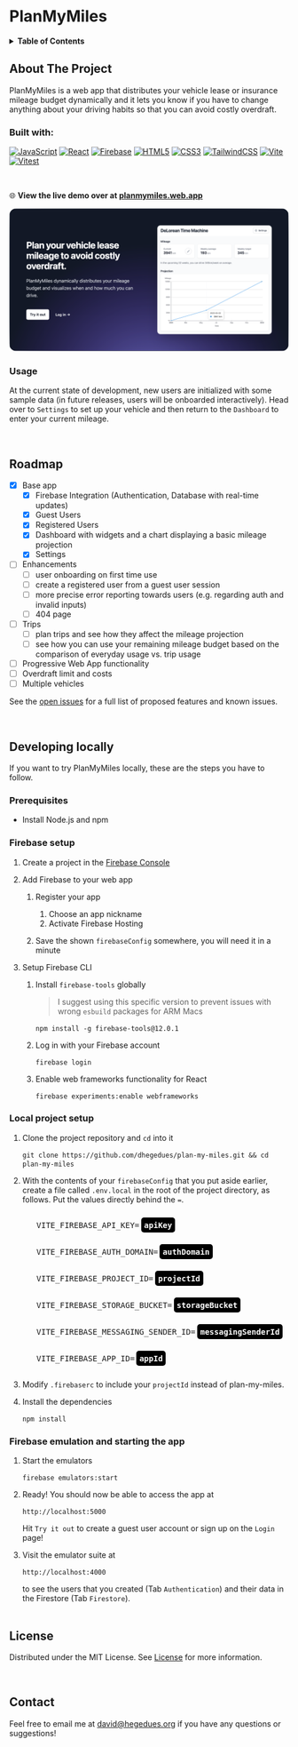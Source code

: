 <h1>PlanMyMiles</h1>
<!-- TABLE OF CONTENTS -->
<details>
  <summary><b>Table of Contents</b></summary>
  <ol>
    <li>
      <a href="#about-the-project">About The Project</a>
      <ul>
        <li><a href="#built-with">Built With</a></li>
        <li><a href="#usage">Usage</a></li>
      </ul>
    </li>
    <li><a href="#roadmap">Roadmap</a></li>
    <li>
      <a href="#developing-locally">Developing locally</a>
      <ul>
        <li><a href="#prerequisites">Prerequisites</a></li>
        <li><a href="#firebase-setup">Firebase setup</a></li>
        <li><a href="#local-project-setup">Local project setup</a></li>
        <li><a href="#firebase-emulation-and-starting-the-app">Firebase Emulation and starting the app</a></li>
      </ul>
    </li>
    <li><a href="#license">License</a></li>
    <li><a href="#contact">Contact</a></li>
  </ol>
</details>

<!-- ABOUT THE PROJECT -->

## About The Project

PlanMyMiles is a web app that distributes your vehicle lease or insurance mileage budget dynamically and it lets you know if you have to change anything about your driving habits so that you can avoid costly overdraft.
<br />

### Built with:

[![JavaScript](https://img.shields.io/badge/javascript-%23323330.svg?style=for-the-badge&logo=javascript&logoColor=%23F7DF1E)](#)
[![React](https://img.shields.io/badge/react-%2320232a.svg?style=for-the-badge&logo=react&logoColor=%2361DAFB)](#)
[![Firebase](https://img.shields.io/badge/Firebase-039BE5?style=for-the-badge&logo=Firebase&logoColor=white)](#)
[![HTML5](https://img.shields.io/badge/html5-%23E34F26.svg?style=for-the-badge&logo=html5&logoColor=white)](#)
[![CSS3](https://img.shields.io/badge/css3-%231572B6.svg?style=for-the-badge&logo=css3&logoColor=white)](#)
[![TailwindCSS](https://img.shields.io/badge/tailwindcss-%2338B2AC.svg?style=for-the-badge&logo=tailwind-css&logoColor=white)](#)
[![Vite](https://img.shields.io/badge/vite-%23646CFF.svg?style=for-the-badge&logo=vite&logoColor=white)](#)
[![Vitest](https://img.shields.io/static/v1?style=for-the-badge&message=Vitest&color=6E9F18&logo=Vitest&logoColor=FFFFFF&label=)](#)

<br />

:globe_with_meridians: **View the live demo over at [planmymiles.web.app](https://planmymiles.web.app/)**

[![Web Preview](public/images/landing_preview.png)](https://planmymiles.web.app/)

<!-- USAGE EXAMPLES -->

### Usage

At the current state of development, new users are initialized with some sample data (in future releases, users will be onboarded interactively). Head over to `Settings` to set up your vehicle and then return to the `Dashboard` to enter your current mileage.

<br />
<!-- ROADMAP -->

## Roadmap

- [x] Base app
  - [x] Firebase Integration (Authentication, Database with real-time updates)
  - [x] Guest Users
  - [x] Registered Users
  - [x] Dashboard with widgets and a chart displaying a basic mileage projection
  - [x] Settings
- [ ] Enhancements
  - [ ] user onboarding on first time use
  - [ ] create a registered user from a guest user session
  - [ ] more precise error reporting towards users (e.g. regarding auth and invalid inputs)
  - [ ] 404 page
- [ ] Trips
  - [ ] plan trips and see how they affect the mileage projection
  - [ ] see how you can use your remaining mileage budget based on the comparison of everyday usage vs. trip usage
- [ ] Progressive Web App functionality
- [ ] Overdraft limit and costs
- [ ] Multiple vehicles

See the [open issues](https://github.com/dhegedues/plan-my-miles/issues) for a full list of proposed features and known issues.

<br />
<!-- GETTING STARTED -->

## Developing locally

If you want to try PlanMyMiles locally, these are the steps you have to follow.

### Prerequisites

- Install Node.js and npm

### Firebase setup

1. Create a project in the [Firebase Console](https://console.firebase.google.com)
2. Add Firebase to your web app
   1. Register your app
      1. Choose an app nickname
      2. Activate Firebase Hosting

   2. Save the shown `firebaseConfig` somewhere, you will need it in a minute

3. Setup Firebase CLI

   1. Install `firebase-tools` globally

      > I suggest using this specific version to prevent issues with wrong `esbuild` packages for ARM Macs

      ```
      npm install -g firebase-tools@12.0.1
      ```

   2. Log in with your Firebase account
      ```
      firebase login
      ```
   3. Enable web frameworks functionality for React
      ```
      firebase experiments:enable webframeworks
      ```

### Local project setup

1. Clone the project repository and `cd` into it

   ```
   git clone https://github.com/dhegedues/plan-my-miles.git && cd plan-my-miles
   ```

2. With the contents of your `firebaseConfig` that you put aside earlier, create a file called `.env.local` in the root of the project directory, as follows. Put the values directly behind the `=`.

    <pre style="line-height: 3rem">
      VITE_FIREBASE_API_KEY=<b style="background-color: black; color: white; padding: 0.4em; margin-left: 3px; border-radius: 5px; ">apiKey</b>
      VITE_FIREBASE_AUTH_DOMAIN=<b style="background-color: black; color: white; padding: 0.4em; margin-left: 3px; border-radius: 5px; ">authDomain</b>
      VITE_FIREBASE_PROJECT_ID=<b style="background-color: black; color: white; padding: 0.4em; margin-left: 3px; border-radius: 5px; ">projectId</b>
      VITE_FIREBASE_STORAGE_BUCKET=<b style="background-color: black; color: white; padding: 0.4em; margin-left: 3px; border-radius: 5px; ">storageBucket</b>
      VITE_FIREBASE_MESSAGING_SENDER_ID=<b style="background-color: black; color: white; padding: 0.4em; margin-left: 3px; border-radius: 5px; ">messagingSenderId</b>
      VITE_FIREBASE_APP_ID=<b style="background-color: black; color: white; padding: 0.4em; margin-left: 3px; border-radius: 5px; ">appId</b></pre>

3. Modify `.firebaserc` to include your `projectId` instead of plan-my-miles.

4. Install the dependencies
    ```
    npm install
    ```

### Firebase emulation and starting the app

1. Start the emulators
   ```
   firebase emulators:start
   ```

2. Ready!
   You should now be able to access the app at
   ```
   http://localhost:5000
   ```
   Hit `Try it out` to create a guest user account or sign up on the `Login` page!

3. Visit the emulator suite at
   ```
   http://localhost:4000
   ```
   to see the users that you created (Tab `Authentication`) and their data in the Firestore (Tab `Firestore`).
   <br />
   <br />

<!-- LICENSE -->

## License

Distributed under the MIT License. See [License](./LICENSE.md) for more information.

<br />
<!-- CONTACT -->

## Contact

Feel free to email me at <david@hegedues.org> if you have any questions or suggestions!
